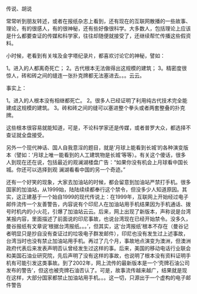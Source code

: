 传说、胡说

常常听到朋友转述，或者在报纸杂志上看到，还有现在的互联网散播的一些故事、理论，有的很感人，有的很神秘，还有些好像很科学。大多数人，包括理论上应该是什么都要查证的传媒和科学家，往往却随便就接受了，还继续帮忙传播这些假资料。

小时候，老看到有关埃及金字塔纪录片，都喜欢讨论它的神秘，譬如：

1。进入的人都离奇死亡；
2。古代根本无法做得出这规模的建筑；
3。精密度很惊人，砖和砖之间的缝连一张扑克牌都无法塞进去。。。云云。

事实上：

1。进入的人根本没有相继都死亡。
2。很多人已经证明了利用纯古代技术完全能建成这规模的建筑。
3。砖和砖之间的缝可以塞进整个拳头或者两套整叠的扑克牌。

这些根本很容易就能知道，可是，不论科学家还是传媒，或者普罗大众，都选择不查证就全盘接受。

另外一个现代神话、国人自我意淫的题目，就是‘月球上能看到长城’的各种演变版本（譬如：‘月球上唯一能看到的人工建筑物是长城’等等）。有关这个傻话，很多人到现在还在说，包括最近的观澜湖楼盘广告：“如果你没有机会上月球看中国长城。你还可以选择到观
澜湖看看中国的另一个奇迹。”

还有一个好笑的现象，大家去加油站的时候，都会留意到加油站严禁打手机。很多国家的加油站，从1999始，陆陆续续都奉行这个禁令，但没多少人知道原因。其实，这正建基于一个始自1999的现代传说上：在1999年，互联网上开始经过电子邮件流传一个友善警告，内容说有个印尼人在加油站用手机结果因为手机通话、拨号时机内的小火花，引爆了加油站云云。后来，网上出现了新版本，声称说是台湾某报内容，里面描述了前面说的印尼事故，也说台湾现在已经开始禁令。没多久，曼谷报纸有文章说‘根据台湾报纸。。。’，但其实，这‘台湾报纸’根本不存在（曼谷记者明显只是抄自没有查证过的垃圾电子群发邮件），印尼也没有发生过上述事故，台湾当时也没有禁止加油站用手机。再过了几个月，事故地点演变为澳洲，但澳洲政府代表后来发表声明否认曾经发生过这样的事。后来，美国的移动电话行业联会和美国石油业研究院，先后声明了没有这样的事故，也说明了根本没有资料证明手机有可能引发这类事故。到了2002年，网上流传的最新版本是一个‘壳牌石油公司发布的警告’，但这也被壳牌石油否认了。可是，故事流传越来越广，结果就是现在这样，大部分国家都禁止加油站用手机。。。这一切，只源出于一个虚构的电子邮件警告
